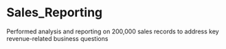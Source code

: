 # Sales_Reporting
Performed analysis and reporting on 200,000 sales records to address key revenue-related business questions
